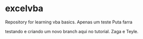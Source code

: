# excelvba
Repository for learning vba basics.
Apenas um teste
Puta farra

testando e criando um novo branch aqui no tutorial. Zaga e Teyle.
